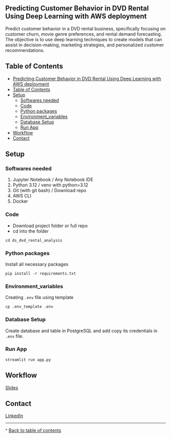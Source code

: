 ## Predicting Customer Behavior in DVD Rental Using Deep Learning with AWS deployment

Predict customer behavior in a DVD rental business, specifically focusing on customer churn, movie genre preferences, and rental demand forecasting. The objective is to use deep learning techniques to create models that can assist in decision-making, marketing strategies, and personalized customer recommendations.


## Table of Contents
- [Predicting Customer Behavior in DVD Rental Using Deep Learning with AWS deployment](#predicting-customer-behavior-in-dvd-rental-using-deep-learning-with-aws-deployment)
- [Table of Contents](#table-of-contents)
- [Setup](#setup)
  - [Softwares needed](#softwares-needed)
  - [Code](#code)
  - [Python packages](#python-packages)
  - [Environment\_variables](#environment_variables)
  - [Database Setup](#database-setup)
  - [Run App](#run-app)
- [Workflow](#workflow)
- [Contact](#contact)

## Setup
### Softwares needed
1. Jupyter Notebook     / Any Notebook IDE
2. Python 3.12          / venv with python=3.12
3. Git (with git bash)  / Download repo
4. AWS CLI
5. Docker

### Code

<!-- Clone this repository and ```cd``` into that directory
``` 
git clone https://github.com/Gengatharan1/ds_dvd_rental_analysis.git

cd ds_dvd_rental_analysis
``` -->

- Download project folder or full repo
- cd into the folder
```
cd ds_dvd_rental_analysis
```

### Python packages

Install all necessary packages
``` 
pip install -r requirements.txt
```

### Environment_variables
Creating ```.env``` file using template
``` 
cp .env_template .env
```

### Database Setup

Create database and table in PostgreSQL and add copy its credentials in ```.env``` file.

### Run App
``` 
streamlit run app.py
```

## Workflow
[Slides](https://docs.google.com/presentation/d/1YfRFRF8DH7qTqKNyuwGSCgqFzS-VdeMH3yqC8VlXMyk)

## Contact
[LinkedIn](https://www.linkedin.com/in/gengatharan007/)

---
^ [Back to table of contents](#table-of-contents)